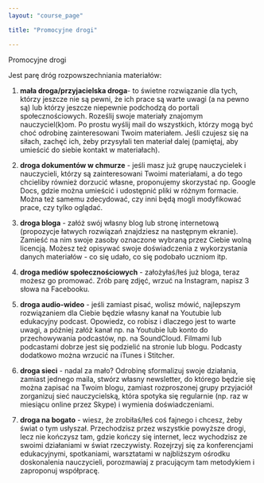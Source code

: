 ```yaml
---
layout: "course_page"

title: "Promocyjne drogi"

---
```


<div class="text-center screen-title">
Promocyjne drogi
</div>

<div class="screen-content">
  <p>
  Jest parę dróg rozpowszechniania materiałów:
  </p>
  
  <p>
  <ol>
    <p>
<li class="number"><strong>mała droga/przyjacielska droga</strong>- to świetne rozwiązanie dla tych, którzy jeszcze nie są pewni, że ich prace są warte uwagi (a na pewno są) lub którzy jeszcze niepewnie podchodzą do portali społecznościowych. Roześlij swoje materiały znajomym nauczyciel(k)om. Po prostu wyślij mail do wszystkich, którzy mogą być choć odrobinę zainteresowani Twoim materiałem. Jeśli czujesz się na siłach, zachęć ich, żeby przysyłali ten materiał dalej (pamiętaj, aby umieścić do siebie kontakt w materiałach).</li>
      </p>
    <p>
<strong><li class="number">droga dokumentów w chmurze</strong> - jeśli masz już grupę nauczycielek i nauczycieli, którzy są zainteresowani Twoimi materiałami, a do tego chcieliby również dorzucić własne, proponujemy skorzystać np. Google Docs, gdzie można umieścić i udostępnić pliki w różnym formacie. Można też samemu zdecydować, czy inni będą mogli modyfikować prace, czy tylko oglądać.</li>
      </p>
    <p>
<strong><li class="number">droga bloga</strong> - załóż swój własny blog lub stronę internetową (propozycje łatwych rozwiązań znajdziesz na następnym ekranie). Zamieść na nim swoje zasoby oznaczone wybraną przez Ciebie wolną licencją. Możesz też opisywać swoje doświadczenia z wykorzystania danych materiałów - co się udało, co się podobało uczniom itp.</li>
      </p>
    <p>
<strong><li class="number">droga mediów społecznościowych</strong> - założyłaś/łeś już bloga, teraz możesz go promować. Zrób parę zdjęć, wrzuć na Instagram, napisz 3 słowa na Facebooku.</li>
      </p>
    <p>
<strong><li class="number">droga audio-wideo</strong> - jeśli zamiast pisać, wolisz mówić, najlepszym rozwiązaniem dla Ciebie będzie własny kanał na Youtubie lub edukacyjny podcast. Opowiedz, co robisz i dlaczego jest to warte uwagi, a później załóż kanał np. na Youtubie lub konto do przechowywania podcastów, np. na SoundCloud. Filmami lub podcastami dobrze jest się podzielić na stronie lub blogu. Podcasty dodatkowo można wrzucić na iTunes i Stitcher.</li>
      </p>
    <p>
<strong><li class="number">droga sieci</strong> - nadal za mało? Odrobinę sformalizuj swoje działania, zamiast jednego maila, stwórz własny newsletter, do którego będzie się można zapisać na Twoim blogu, zamiast rozproszonej grupy przyjaciół zorganizuj sieć nauczycielską, która spotyka się regularnie (np. raz w miesiącu online przez Skype) i wymienia doświadczeniami.</li>
      </p>
    <p>
<strong><li class="number">droga na bogato</strong> - wiesz, że zrobiłaś/łeś coś fajnego i chcesz, żeby świat o tym usłyszał. Przechodzisz przez wszystkie powyższe drogi, lecz nie kończysz tam, gdzie kończy się internet, lecz wychodzisz ze swoimi działaniami w świat rzeczywisty. Rozejrzyj się za konferencjami edukacyjnymi, spotkaniami, warsztatami w najbliższym ośrodku doskonalenia nauczycieli, porozmawiaj z pracującym tam metodykiem i zaproponuj współpracę.</li>
      </p>
</ol>
  </p>
  
  

</div> 
